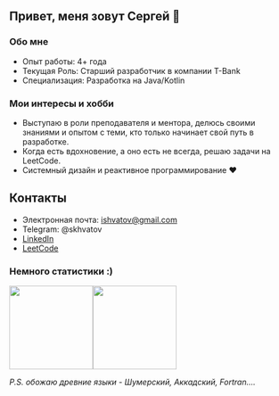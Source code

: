 ## Привет, меня зовут Сергей 👋

### Обо мне
- Опыт работы: 4+ года
- Текущая Роль: Старший разработчик в компании T-Bank
- Специализация: Разработка на Java/Kotlin

### Мои интересы и хобби

- Выступаю в роли преподавателя и ментора, делюсь своими знаниями и опытом с теми, кто только начинает свой путь в разработке.
- Когда есть вдохновение, а оно есть не всегда, решаю задачи на LeetCode.
- Системный дизайн и реактивное программирование :heart:

## Контакты
- Электронная почта: ishvatov@gmail.com
- Telegram: @skhvatov
- [LinkedIn](https://ru.linkedin.com/in/sergey-khvatov-7051871b7)
- [LeetCode](https://leetcode.com/u/shvatov/)

### Немного статистики :)

<div style='display: flex'>
   <div align='center'>
      <a href="https://github.com/SHvatov/github-readme-stats">
        <img height=150 src="https://github-readme-stats.vercel.app/api?username=SHvatov&show_icons=true&theme=dracula"/></a>
   </div>
   <div align='center'>
      <a href="https://github.com/SHvatov/github-readme-stats">
        <img height=150 src="https://github-readme-stats.vercel.app/api/top-langs/?username=SHvatov&layout=compact"/></a>
   </div>
</div>

_P.S. обожаю древние языки - Шумерский, Аккадский, Fortran...._

